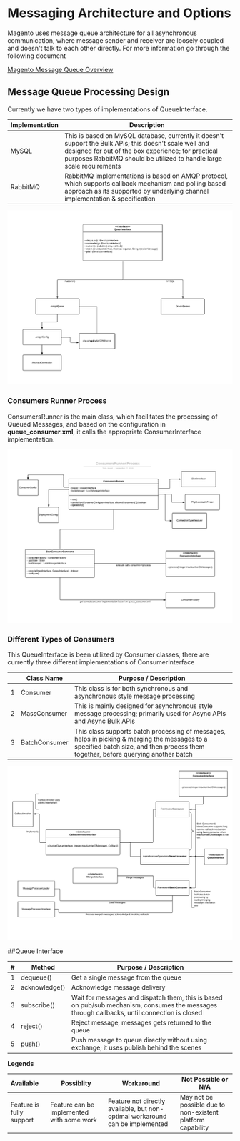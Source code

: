 # Messaging Architecture and Options

Magento uses message queue architecture for all asynchronous communication, where message sender and receiver are loosely coupled and doesn't talk to each other directly. For more information go through the following document 

[Magento Message Queue Overview](https://devdocs.magento.com/guides/v2.3/extension-dev-guide/message-queues/message-queues.html)

## Message Queue Processing Design

Currently we have two types of implementations of QueueInterface.

| Implementation | Description                                                  |
| -------------- | ------------------------------------------------------------ |
| MySQL          | This is based on MySQL database, currently it doesn't support the Bulk APIs; this doesn't scale well and designed for out of the box experience; for practical purposes RabbitMQ should be utilized to handle large scale requirements |
| RabbitMQ       | RabbitMQ implementations is based on AMQP protocol, which supports callback mechanism and polling based approach as its supported by underlying channel implementation & specification |

![Queue Interface UML Diagram](QueueInterfaceUML.png)

### Consumers Runner Process

ConsumersRunner is the main class, which facilitates the processing of Queued Messages, and based on the configuration in **queue_consumer.xml**, it calls the appropriate ConsumerInterface implementation. 

![Queue Interface UML Diagram](ConsumersRunnerProcessUML.png)

### Different Types of Consumers

This QueueInterface is been utilized by Consumer classes, there are currently three different implementations of ConsumerInterface

|      | Class Name    | Purpose / Description                                        |
| ---- | ------------- | ------------------------------------------------------------ |
| 1    | Consumer      | This class is for both synchronous and asynchronous style message processing |
| 2    | MassConsumer  | This is mainly designed for asynchronous style message processing; primarily used for Async APIs and Async Bulk APIs |
| 3    | BatchConsumer | This class supports batch processing of messages, helps in picking & merging the messages to a specified batch size, and then process them together, before querying another batch |

![Queue Interface UML Diagram](ConsumerInterfaceUML.png)

##Queue Interface

| #    | Method        | Purpose / Description                                        |
| ---- | ------------- | ------------------------------------------------------------ |
| 1    | dequeue()     | Get a single message from the queue                          |
| 2    | acknowledge() | Acknowledge message delivery                                 |
| 3    | subscribe()   | Wait for messages and dispatch them, this is based on pub/sub mechanism, consumes the messages through callbacks, until connection is closed |
| 4    | reject()      | Reject message, messages gets returned to the queue          |
| 5    | push()        | Push message to queue directly without using exchange; it uses publish behind the scenes |


**Legends**

| Available                | Possiblity                                | Workaround                                                   | Not Possible or N/A                                         |
| :----------------------- | ----------------------------------------- | ------------------------------------------------------------ | ----------------------------------------------------------- |
| Feature is fully support | Feature can be implemented with some work | Feature not directly available, but non-optimal workaround can be implemented | May not be possible due to non-existent platform capability |

